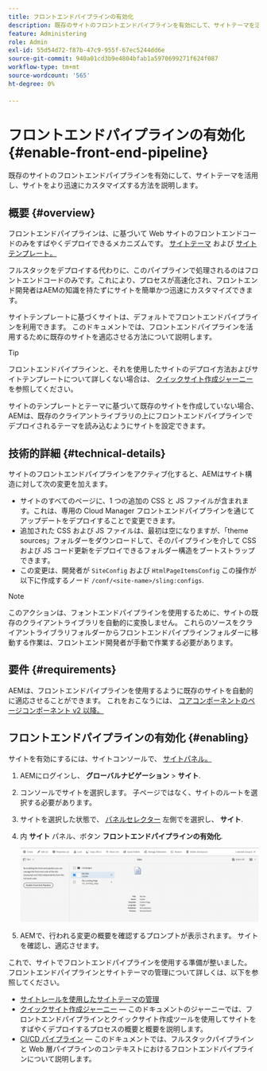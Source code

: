 ```yaml
---
title: フロントエンドパイプラインの有効化
description: 既存のサイトのフロントエンドパイプラインを有効にして、サイトテーマを活用し、サイトをより迅速にカスタマイズする方法を説明します。
feature: Administering
role: Admin
exl-id: 55d54d72-f87b-47c9-955f-67ec5244dd6e
source-git-commit: 940a01cd3b9e4804bfab1a5970699271f624f087
workflow-type: tm+mt
source-wordcount: '565'
ht-degree: 0%

---
```


# フロントエンドパイプラインの有効化 {#enable-front-end-pipeline}

既存のサイトのフロントエンドパイプラインを有効にして、サイトテーマを活用し、サイトをより迅速にカスタマイズする方法を説明します。

## 概要 {#overview}

フロントエンドパイプラインは、に基づいて Web サイトのフロントエンドコードのみをすばやくデプロイできるメカニズムです。 [サイトテーマ](site-themes.md) および [サイトテンプレート。](site-templates.md)

フルスタックをデプロイする代わりに、このパイプラインで処理されるのはフロントエンドコードのみです。これにより、プロセスが高速化され、フロントエンド開発者はAEMの知識を持たずにサイトを簡単かつ迅速にカスタマイズできます。

サイトテンプレートに基づくサイトは、デフォルトでフロントエンドパイプラインを利用できます。 このドキュメントでは、フロントエンドパイプラインを活用するために既存のサイトを適応させる方法について説明します。

>[!TIP]
>
>フロントエンドパイプラインと、それを使用したサイトのデプロイ方法およびサイトテンプレートについて詳しくない場合は、 [クイックサイト作成ジャーニー](/help/journey-sites/quick-site/overview.md) を参照してください。

サイトのテンプレートとテーマに基づいて既存のサイトを作成していない場合、AEMは、既存のクライアントライブラリの上にフロントエンドパイプラインでデプロイされるテーマを読み込むようにサイトを設定できます。

## 技術的詳細 {#technical-details}

サイトのフロントエンドパイプラインをアクティブ化すると、AEMはサイト構造に対して次の変更を加えます。

* サイトのすべてのページに、1 つの追加の CSS と JS ファイルが含まれます。これは、専用の Cloud Manager フロントエンドパイプラインを通じてアップデートをデプロイすることで変更できます。
* 追加された CSS および JS ファイルは、最初は空になりますが、「theme sources」フォルダーをダウンロードして、そのパイプラインを介して CSS および JS コード更新をデプロイできるフォルダー構造をブートストラップできます。
* この変更は、開発者が `SiteConfig` および `HtmlPageItemsConfig` この操作が以下に作成するノード `/conf/<site-name>/sling:configs`.

>[!NOTE]
>
>このアクションは、フォントエンドパイプラインを使用するために、サイトの既存のクライアントライブラリを自動的に変換しません。 これらのソースをクライアントライブラリフォルダーからフロントエンドパイプラインフォルダーに移動する作業は、フロントエンド開発者が手動で作業する必要があります。

## 要件 {#requirements}

AEMは、フロントエンドパイプラインを使用するように既存のサイトを自動的に適応させることができます。 これをおこなうには、 [コアコンポーネントのページコンポーネント v2 以降。](https://experienceleague.adobe.com/docs/experience-manager-core-components/using/components/page.html)

## フロントエンドパイプラインの有効化 {#enabling}

サイトを有効にするには、サイトコンソールで、 [サイトパネル。](site-rail.md)

1. AEMにログインし、 **グローバルナビゲーション** > **サイト**.
1. コンソールでサイトを選択します。 子ページではなく、サイトのルートを選択する必要があります。
1. サイトを選択した状態で、 [パネルセレクター](/help/sites-cloud/authoring/getting-started/basic-handling.md#rail-selector) 左側でを選択し、 **サイト**.
1. 内 **サイト** パネル、ボタン **フロントエンドパイプラインの有効化**.

   ![フロントエンドパイプラインの有効化](/help/sites-cloud/administering/assets/enable-front-end-pipeline.png)

1. AEMで、行われる変更の概要を確認するプロンプトが表示されます。 サイトを確認し、適応させます。

これで、サイトでフロントエンドパイプラインを使用する準備が整いました。 フロントエンドパイプラインとサイトテーマの管理について詳しくは、以下を参照してください。

* [サイトレールを使用したサイトテーマの管理](site-rail.md)
* [クイックサイト作成ジャーニー](/help/journey-sites/quick-site/overview.md)  — このドキュメントのジャーニーでは、フロントエンドパイプラインとクイックサイト作成ツールを使用してサイトをすばやくデプロイするプロセスの概要と概要を説明します。
* [CI/CD パイプライン](/help/implementing/cloud-manager/configuring-pipelines/introduction-ci-cd-pipelines.md#front-end)  — このドキュメントでは、フルスタックパイプラインと Web 層パイプラインのコンテキストにおけるフロントエンドパイプラインについて説明します。
